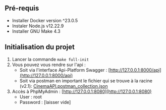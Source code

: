 ## Pré-requis
- Installer Docker version ^23.0.5
- Instaler Node.js v12.22.9
- Installer GNU Make 4.3

## Initialisation du projet
1. Lancer la commande `make full-init`
2. Vous pouvez vous rendre sur l'api :
   - Soit via l'interface Api-Platform Swagger : [http://127.0.0.1:8000/api](http://127.0.0.1:8000/api)
   - Soit via postman en important le fichier qui se trouve à la racine (v2.1): [CinemaAPI.postman_collection.json](CinemaAPI.postman_collection.json)
3. Accès à PhpMyAdmin : [http://127.0.0.1:8080](http://127.0.0.1:8080)
   - User : root
   - Password : [laisser vide]
